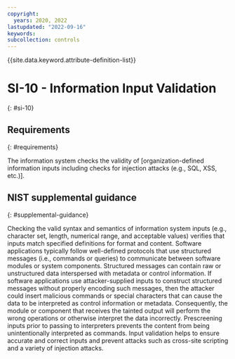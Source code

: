 ```yaml
---
copyright:
  years: 2020, 2022
lastupdated: "2022-09-16"
keywords: 
subcollection: controls
---
```


{{site.data.keyword.attribute-definition-list}}

# SI-10 - Information Input Validation
{: #si-10}

## Requirements
{: #requirements}

The information system checks the validity of [organization-defined information inputs including checks for injection attacks (e.g., SQL, XSS, etc.)].

## NIST supplemental guidance
{: #supplemental-guidance}

Checking the valid syntax and semantics of information system inputs (e.g., character set, length, numerical range, and acceptable values) verifies that inputs match specified definitions for format and content. Software applications typically follow well-defined protocols that use structured messages (i.e., commands or queries) to communicate between software modules or system components. Structured messages can contain raw or unstructured data interspersed with metadata or control information. If software applications use attacker-supplied inputs to construct structured messages without properly encoding such messages, then the attacker could insert malicious commands or special characters that can cause the data to be interpreted as control information or metadata. Consequently, the module or component that receives the tainted output will perform the wrong operations or otherwise interpret the data incorrectly. Prescreening inputs prior to passing to interpreters prevents the content from being unintentionally interpreted as commands. Input validation helps to ensure accurate and correct inputs and prevent attacks such as cross-site scripting and a variety of injection attacks.


